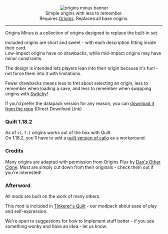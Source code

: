<center><img alt="origins minus banner" src="https://user-images.githubusercontent.com/55819817/192122640-8c7b9630-2ff3-4323-acf2-f6f1e006d7be.png" /></center>

<center>
Simple origins with less to remember.<br/>
Requires <a href="https://modrinth.com/mod/origins/versions">Origins</a>. Replaces all base origins.
</center>

---

Origins Minus is a collection of origins designed to replace the built-in set.

Included origins are short and sweet - with each description fitting inside their card.           
Low-impact origins have no drawbacks, while mid-impact origins may have minor constraints.

The design is intended lets players lean into their origin because it's fun! - not force them into it with limitations.

Fewer drawbacks means less to fret about selecting an origin, less to remember when loading a save, and less to remember when swapping origins with [Switchy](https://modrinth.com/mod/switchy)!

If you'd prefer the datapack version for any reason, you can [download it from the repo](https://download-directory.github.io/?url=https://github.com/sisby-folk/origins-minus/tree/main/src/main/resources) (Direct Download Link)

### Quilt 1.18.2

As of `v1.7.1` origins works out of the box with Quilt.           
On 1.18.2, you'll have to add a [quilt version of calio](https://github.com/sisby-folk/mc-packs/raw/quilt_1.18.2/mods/Calio-1.18.2-1.6.0.jar) as a workaround.

### Credits

Many origins are adapted with permission from Origins Plus by [Dan's Other Clone](https://www.youtube.com/c/DansOtherClone/videos).
Most are simply cut down from their originals - check them out if you're interested!

### Afterword

All mods are built on the work of many others.

This mod is included in [Tinkerer's Quilt](https://modrinth.com/modpack/tinkerers-quilt) - our modpack about ease of play and self-expression.

We're open to suggestions for how to implement stuff better - if you see something wonky and have an idea - let us know.
